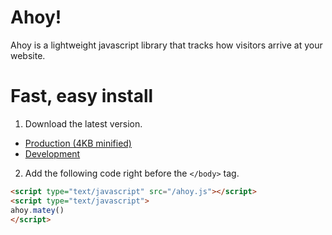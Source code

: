 # Ahoy!

Ahoy is a lightweight javascript library that tracks how visitors arrive at your website.

# Fast, easy install

1. Download the latest version.

  - [Production (4KB minified)](https://github.com/ankane/ahoy/raw/master/releases/ahoy-0.1.2.min.js)
  - [Development](https://github.com/ankane/ahoy/raw/master/releases/ahoy-0.1.2.js)

2. Add the following code right before the `</body>` tag.

```html
<script type="text/javascript" src="/ahoy.js"></script>
<script type="text/javascript">
ahoy.matey()
</script>
```
